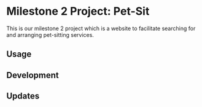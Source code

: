 # Milestone 2 Project: Pet-Sit

This is our milestone 2 project which is a website to facilitate searching for and arranging pet-sitting services.

## Usage


## Development


## Updates
